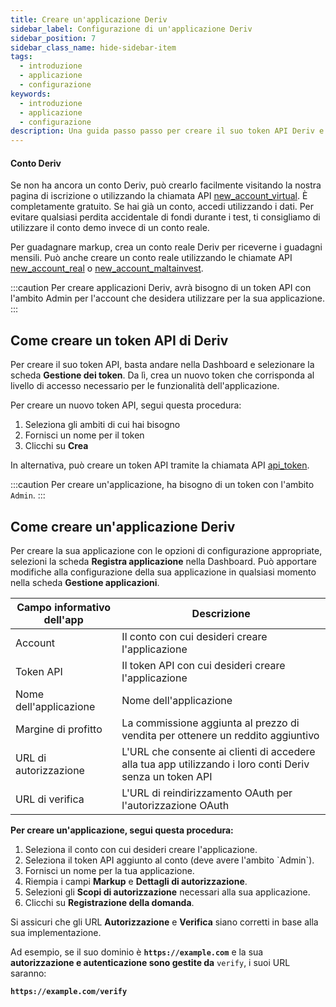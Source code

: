 ```yaml
---
title: Creare un'applicazione Deriv
sidebar_label: Configurazione di un'applicazione Deriv
sidebar_position: 7
sidebar_class_name: hide-sidebar-item
tags:
  - introduzione
  - applicazione
  - configurazione
keywords:
  - introduzione
  - applicazione
  - configurazione
description: Una guida passo passo per creare il suo token API Deriv e costruire la sua applicazione di trading con l'aiuto della nostra API di trading. Ulteriori informazioni.
---
```


#### Conto Deriv

Se non ha ancora un conto Deriv, può crearlo facilmente visitando la nostra pagina di iscrizione o utilizzando la chiamata API <a href="/api-explorer#new_account_virtual" target="_blank" rel="noopener noreferrer">new_account_virtual</a>. È completamente gratuito. Se hai già un conto, accedi utilizzando i dati. Per evitare qualsiasi perdita accidentale di fondi durante i test, ti consigliamo di utilizzare il conto demo invece di un conto reale.

Per guadagnare markup, crea un conto reale Deriv per riceverne i guadagni mensili. Può anche creare un conto reale utilizzando le chiamate API <a href="/api-explorer#new_account_real" target="_blank" rel="noopener noreferrer">new_account_real</a> o <a href="/api-explorer#new_account_maltainvest" target="_blank" rel="noopener noreferrer">new_account_maltainvest</a>.

:::caution
Per creare applicazioni Deriv, avrà bisogno di un token API con l'ambito Admin per l'account che desidera utilizzare per la sua applicazione.
:::

## Come creare un token API di Deriv

Per creare il suo token API, basta andare nella Dashboard e selezionare la scheda **Gestione dei token**. Da lì, crea un nuovo token che corrisponda al livello di accesso necessario per le funzionalità dell'applicazione.

Per creare un nuovo token API, segui questa procedura:

1. Seleziona gli ambiti di cui hai bisogno
2. Fornisci un nome per il token
3. Clicchi su **Crea**

In alternativa, può creare un token API tramite la chiamata API <a href="/api-explorer#api_token" target="_blank" rel="noopener noreferrer">api_token</a>.

:::caution
Per creare un'applicazione, ha bisogno di un token con l'ambito `Admin`.
:::

## Come creare un'applicazione Deriv

Per creare la sua applicazione con le opzioni di configurazione appropriate, selezioni la scheda **Registra applicazione** nella Dashboard. Può apportare modifiche alla configurazione della sua applicazione in qualsiasi momento nella scheda **Gestione applicazioni**.

| Campo informativo dell'app | Descrizione                                                                                              |
| -------------------------- | -------------------------------------------------------------------------------------------------------- |
| Account                    | Il conto con cui desideri creare l'applicazione                                                          |
| Token API                  | Il token API con cui desideri creare l'applicazione                                                      |
| Nome dell'applicazione     | Nome dell'applicazione                                                                                   |
| Margine di profitto        | La commissione aggiunta al prezzo di vendita per ottenere un reddito aggiuntivo                          |
| URL di autorizzazione      | L'URL che consente ai clienti di accedere alla tua app utilizzando i loro conti Deriv senza un token API |
| URL di verifica            | L'URL di reindirizzamento OAuth per l'autorizzazione OAuth                                               |

**Per creare un'applicazione, segui questa procedura:**

1. Seleziona il conto con cui desideri creare l'applicazione.
2. Seleziona il token API aggiunto al conto (deve avere l'ambito \`Admin\`).
3. Fornisci un nome per la tua applicazione.
4. Riempia i campi **Markup** e **Dettagli di autorizzazione**.
5. Selezioni gli **Scopi di autorizzazione** necessari alla sua applicazione.
6. Clicchi su **Registrazione della domanda**.

Si assicuri che gli URL **Autorizzazione** e **Verifica** siano corretti in base alla sua implementazione.

Ad esempio, se il suo dominio è **`https://example.com`** e la sua **autorizzazione e autenticazione sono gestite da** `verify`, i suoi URL saranno:

**`https://example.com/verify`**
